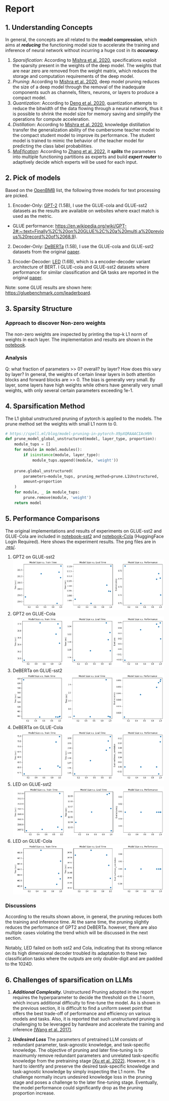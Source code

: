 # Report 
## 1. Understanding Concepts
In general, the concepts are all related to the **model compression**, which aims at ***reducing*** the functioning model size to accelerate the training and inference of neural network without incurring a huge cost in its ***accuracy***.

1. *Sparsification*: According to [Mishra et al. 2020](https://arxiv.org/abs/2010.03954), specifications exploit the sparsity present in the weights of the deep model. The weights that are near zero are removed from the weight matrix, which reduces the storage and computation requirements of the deep model.
2. *Pruning*: According to [Mishra et al. 2020](https://arxiv.org/abs/2010.03954), deep model pruning reduces the size of a deep model through the removal of the inadequate components such as channels, filters, neurons, or layers to produce a compact model. 
3. *Quantization*: According to [Deng et al. 2020](https://arxiv.org/abs/2010.03954), quantization attempts to reduce the bitwidth of the data flowing through a neural network, thus it is possible to shrink the model size for memory saving and simplify the operations for compute acceleration.
4. *Distillation*: According to [Mishra et al. 2020](https://arxiv.org/abs/2010.03954), knowledge distillation transfer the generalization ability of the cumbersome teacher model to the compact student model to improve its performance. The student model is trained to mimic the behavior of the teacher model for predicting the class label probabilities.
5. [*MoEfication*](https://aclanthology.org/2022.findings-acl.71/): According to [Zhang et al. 2022](https://aclanthology.org/2022.findings-acl.71/), it ***splits*** the parameters into multiple functioning partitions as experts and build ***expert router*** to adaptively decide which experts will be used for each input. 



## 2. Pick of models
Based on the [OpenBMB](https://openbmb.github.io/BMList/list/) list, the following three models for text processing are picked.
1. Encoder-Only: [GPT-2](https://github.com/openai/gpt-2) (1.5B), I use the GLUE-cola and GLUE-sst2 datasets as the results are available on websites where exact match is used as the metric.
- GLUE performance: https://en.wikipedia.org/wiki/GPT-2#:~:text=Finally%2C%20on%20GLUE%2C%20a%20multi,a%20previous%20record%20of%2068.9).
<!-- - SQUAD performance: https://github.com/ftarlaci/GPT2sQA -->
<!-- 1. Encoder-Only: [GPT-J](https://github.com/kingoflolz/mesh-transformer-jax/#links) (6B), I use the SQUDD and GLUE datasets as the results are available on websites where exact match is used as the metric. It is [reported](https://www.infoq.com/news/2021/07/eleutherai-gpt-j/) to share similar performance as GPT-3. -->
<!-- - GLUE performance: https://en.wikipedia.org/wiki/GPT-2#:~:text=Finally%2C%20on%20GLUE%2C%20a%20multi,a%20previous%20record%20of%2068.9).
- SQUAD performance: https://github.com/ftarlaci/GPT2sQA -->

<!-- 2.  Decoder-Only: [RankGen](https://github.com/martiansideofthemoon/rankgen) (1.3B), I use PA19 and wikipedia dataset as is studied in the original [paper](https://arxiv.org/abs/2205.09726). -->
2.  Decoder-Only: [DeBERTa](https://github.com/microsoft/DeBERTa) (1.5B), I use the GLUE-cola and GLUE-sst2 datasets from the original [paper](https://arxiv.org/abs/1910.10683).

<!-- 3. Encoder-Decoder: [T5](https://github.com/google-research/text-to-text-transfer-transformer#released-model-checkpoints) (3B), I use the SQUDD and GLUE datasets from the original [paper](https://arxiv.org/abs/1910.10683). -->

<!-- 3. Encoder-Decoder: [BlenderBot](https://github.com/google-research/text-to-text-transfer-transformer#released-model-checkpoints) (3B), I use the SQUDD and GLUE datasets from the original [paper](https://arxiv.org/pdf/2004.13637.pdf). -->

3. Encoder-Decoder: [LED](https://github.com/google-research/text-to-text-transfer-transformer#released-model-checkpoints) (1.6B), which is a encoder-decoder variant architecture of BERT. I GLUE-cola and GLUE-sst2 datasets where performance for similar classification and QA tasks are reported in the original [paper](https://arxiv.org/abs/2004.05150).

Note: some GLUE results are shown here: https://gluebenchmark.com/leaderboard.

## 3. Sparsity Structure
<!-- Study the model parameters-->
### Approach to discover Non-zero weights
The non-zero weights are inspected by printing the top-k L1 norm of weights in each layer. The implementation and results are shown in the [notebook](./notebooks/Inspect_Models.ipynb).

### Analysis
Q: what fraction of parameters >> 0? overall? by layer? How does this vary by layer?
In general, the weights of certain linear layers in both attention blocks and forward blocks are >> 0. The bias is generally very small.
By layer, some layers have high weights while others have generally very small weights, with only several certain parameters exceeding 1e-1.





## 4. Sparsification Method
<!-- Explain the adopted method -->
The L1 global unstructured pruning of pytorch is applied to the models. The prune method set the weights with small L1 norm to 0.
```python
# https://spell.ml/blog/model-pruning-in-pytorch-X9pXQRAAACIAcH9h
def prune_model_global_unstructured(model, layer_type, proportion):
    module_tups = []
    for module in model.modules():
        if isinstance(module, layer_type):
            module_tups.append((module, 'weight'))

    prune.global_unstructured(
        parameters=module_tups, pruning_method=prune.L1Unstructured,
        amount=proportion
    )
    for module, _ in module_tups:
        prune.remove(module, 'weight')
    return model
```

## 5. Performance Comparisons
The original implementations and results of experiments on GLUE-sst2 and GLUE-Cola are included in [notebook-sst2](./notebooks/Text%20Classification%20on%20GLUE%20-%20sst2.ipynb) and [notebook-Cola](./notebooks/Text%20Classification%20on%20GLUE%20-%20Cola.ipynb) (HuggingFace Login Required). Here shows the experiment results. The png files are in [.res/](./res/).
1. GPT2 on GLUE-sst2
![image](./res/gpt2-sst2.png)
2. GPT2 on GLUE-Cola
![image](./res/gpt2-cola.png)
3. DeBERTa on GLUE-sst2
![image](./res/deberta-base-sst2.png)
4. DeBERTa on GLUE-Cola
![image](./res/deberta-base-cola.png)
5. LED on GLUE-sst2
![image](./res/longformer-sst2.png)
6. LED on GLUE-Cola
![image](./res/longformer-base-4096-cola.png)
<!-- ### Performances -->
<!-- ### Model Size v.s. Runtime -->
<!-- Choose two benchmarks -->
<!-- Plot results at 10%, 50%, 90%, 95%, 99% pruning-->
### Discussions
According to the results shown above, in general, the pruning reduces both the training and inference time. At the same time, the pruning slightly reduces the performance of GPT2 and DeBERTa. however, there are also multiple cases violating the trend which will be discussed in the next section. 

Notably, LED failed on both sst2 and Cola, indicating that its strong reliance on its high dimensional decoder troubled its adaptation to these two classification tasks where the outputs are only double-digit and are padded to the 1024D.


## 6. Challenges of sparsification on LLMs
1. ***Additional Complexity.*** Unstructured Pruning adopted in the report requires the hyperparameter to decide the threshold on the L1 norm, which incurs additional difficulty to fine-tune the model. As is shown in the previous section, it is difficult to find a uniform sweet point that offers the best trade-off of performance and efficiency on various models and tasks. Also, it is reported that such unstructured pruning is challenging to be leveraged by hardware and accelerate the training and inference [(Wang et al. 2017)](https://arxiv.org/abs/1910.04732).

2. ***Undesired Loss*** The parameters of pretrained LLM consists of redundant parameter, task-agnostic knowledge, and task-specific knowledge. The objective of pruning and later fine-tuning is to maximumly remove redundant parameters and unrelated task-specific knowledge from the pretraining stage [(Xu et al. 2022)](https://ojs.aaai.org/index.php/AAAI/article/view/21408). However, it is hard to identify and preserve the desired task-specific knowledge and task-agnostic knowledge by simply inspecting the L1 norm. The challenge normally incurs undesired knowledge loss in the pruning stage and poses a challenge to the later fine-tuning stage. Eventually, the model performance could significantly drop as the pruning proportion increase.